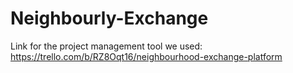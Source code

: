 # Neighbourly-Exchange

Link for the project management tool we used:
https://trello.com/b/RZ8Oqt16/neighbourhood-exchange-platform
